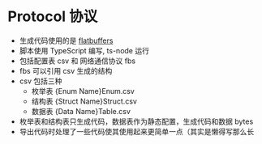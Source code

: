 # Protocol 协议

* 生成代码使用的是 [flatbuffers](https://google.github.io/flatbuffers/)
* 脚本使用 TypeScript 编写, ts-node 运行
* 包括配置表 csv 和 网络通信协议 fbs
* fbs 可以引用 csv 生成的结构
* csv 包括三种
  * 枚举表 {Enum Name}Enum.csv
  * 结构表 {Struct Name}Struct.csv
  * 数据表 {Data Name}Table.csv
* 枚举表和结构表只生成代码，数据表作为静态配置，生成代码和数据 bytes
* 导出代码时处理了一些代码使其使用起来更简单一点（其实是懒得写那么长
